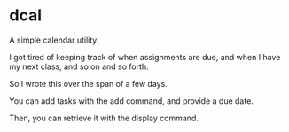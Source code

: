 # dcal
A simple calendar utility.

I got tired of keeping track of when assignments are due, and when I have my next class, and so on and so forth.

So I wrote this over the span of a few days.

You can add tasks with the add command, and provide a due date.

Then, you can retrieve it with the display command.
